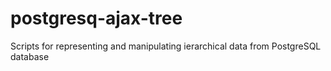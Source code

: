 postgresq-ajax-tree
===================

Scripts for representing and manipulating ierarchical data from PostgreSQL database
